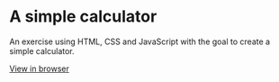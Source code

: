 # A simple calculator
An exercise using HTML, CSS and JavaScript with the goal to create a simple calculator.

[View in browser](https://bunnythelifeguard.github.io/simple-calculator/)
